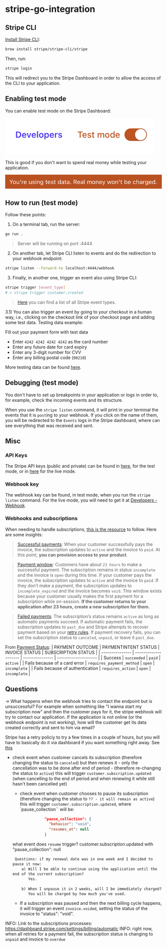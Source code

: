 # stripe-go-integration

## Stripe CLI

[Install Stripe CLI](https://stripe.com/docs/stripe-cli#install):

```sh
brew install stripe/stripe-cli/stripe
```

Then, run:

```sh
stripe login
```

This will redirect you to the Stripe Dashboard in order to allow the access of the CLI to your application.

## Enabling test mode

You can enable test mode on the Stripe Dashboard:

![alt text](img/testmode.png)

This is good if you don't want to spend real money while testing your application.

![alt text](img/realmoneynotcharged.png)

## How to run (test mode)

Follow these points:

1) On a terminal tab, run the server:

```sh
go run .
```

> Server will be running on port :4444

2) On another tab, let Stripe CLI listen to events and do the redirection to your webhook endpoint:

```sh
stripe listen --forward-to localhost:4444/webhook
```

3) Finally, in another one, trigger an event also using Stripe CLI:

```sh
stripe trigger [event_type]
# > stripe trigger customer.created
```

> [Here](https://stripe.com/docs/api/events/types) you can find a list of all Stripe event types.

3.1) You can also trigger an event by going to your checkout in a human way, i.e., clicking on the checkout link of your checkout page and adding some test data. Testing data example:

Fill out your payment form with test data

- Enter `4242 4242 4242 4242` as the card number
- Enter any future date for card expiry
- Enter any 3-digit number for CVV
- Enter any billing postal code (`90210`)

More testing data can be found [here](https://stripe.com/docs/testing).

## Debugging (test mode)

You don't have to set up breakpoints in your application or logs in order to, for example, check the incoming events and its structure.

When you use the `stripe listen` command, it will print in your terminal the events that it is `post`ing to your webhook. If you click on the name of them, you will be redirected to the `Events` logs in the Stripe dashboard, where can see everything that was received and sent.

## Misc

### API Keys

The Stripe API keys (public and private) can be found in [here](https://dashboard.stripe.com/test/apikeys), for the test mode, or in [here](https://dashboard.stripe.com/apikeys) for the live mode.

### Webhook key

The webhook key can be found, in test mode, when you run the `stripe listen` command.
For the live mode, you will need to get it at [Developers - Webhook](https://dashboard.stripe.com/test/webhooks).

### Webhooks and subscriptions

When needing to handle subscriptions, [this is the resource](https://stripe.com/docs/billing/subscriptions/webhooks) to follow.
Here are some insights:

> [Successful payments](https://stripe.com/docs/billing/subscriptions/overview#successful-payments):
> When your customer successfully pays the invoice, the subscription updates to `active` and the invoice to `paid`. At this point, __you can provision access to your product__.

> [Payment window](https://stripe.com/docs/billing/subscriptions/overview#payment-window):
> Customers have about `23 hours` to make a successful payment. The subscription remains in status `incomplete` and the invoice is `open` during this time. If your customer pays the invoice, the subscription updates to `active` and the invoice to `paid`. If they don’t make a payment, the subscription updates to `incomplete_expired` and the invoice becomes `void`.
> This window exists because your customer usually makes the first payment for a subscription while on-session. __If the customer returns to your application after 23 hours, create a new subscription for them.__

> [Failed payments](https://stripe.com/docs/billing/subscriptions/overview#failed-payments):
> The subscription’s status remains `active` as long as automatic payments succeed. If automatic payment fails, the subscription updates to `past_due` and Stripe attempts to recover payment based on your [retry rules](https://dashboard.stripe.com/settings/billing/automatic). If payment recovery fails, you can set the subscription status to `canceled`, `unpaid`, or leave it `past_due`.

From [Payment Status](https://stripe.com/docs/billing/subscriptions/overview#payment-status):
| PAYMENT OUTCOME | PAYMENTINTENT STATUS | INVOICE STATUS | SUBSCRIPTION STATUS |
| --------------- | -------------------- | --------------- | -------------------- |
|     Success     |     `succeeded`        |    `paid`        |     `active`    |
| Fails because of a card error | `requires_payment_method` | `open` |  `incomplete`  |
| Fails because of authentication |  `requires_action` |  `open` | `incomplete` |

## Questions

-> What happens when the webhook tries to contact the endpoint but is unsuccessful?
For example when something like "I wanna start my subscription now" and then the customer
pays for it, the stripe webhook will try to contact our application.
If the application is not online (or the webhook endpoint is not working), how will the customer
get its data created correctly and sent to him via email?

Stripe has a retry policiy to try a few times in a couple of hours, but you will have to basically do it via dashboard if you want something right away. See [this](https://docs.stripe.com/webhooks#retries)

- check event when customer cancels its subscription (therefore changing the status to `canceled`) but then renews it - only the cancellation was to be done after end of period - (therefore re-changing the status to `active`)
     this will trigger `customer.subscription.updated` (when cancelling to the end of period and when renewing it while still hasn't been cancelled yet)

  - check event when customer chooses to pause its subscription (therefore changing the status to `?? - it will remain as active`)
     this will trigger `customer.subscription.updated`, where `pause_collection`` will be:

     ```json
                "pause_collection": {
                  "behavior": "void",
                  "resumes_at": null
                }
     ```

  what event does `resume` trigger?
    customer.subscription.updated with "pause_collection": null

       Questions: if my renewal date was in one week and I decided to pause it now:
          a) Will I be able to continue using the application until the end of the current subscription?
             Yes.
 
          b) When I unpause it in 2 weeks, will I be immediately charged?
             You will be charged by how much you've used.

  - If a subscription was paused and then the next billing cycle happens, it will trigger an event `invoice.voided`, setting the status of the invoice to "status": "void".

 INFO: Link to the subscriptions processes: <https://dashboard.stripe.com/settings/billing/automatic>
 INFO: right now, when all retries for a payment fail, the subscription status is changing to `unpaid` and invoice to `overdue`
